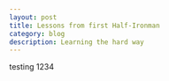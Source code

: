 ```yaml
---
layout: post
title: Lessons from first Half-Ironman
category: blog
description: Learning the hard way
---
```

testing 1234